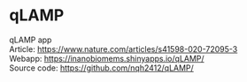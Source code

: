 # qLAMP
qLAMP app <br>
Article: https://www.nature.com/articles/s41598-020-72095-3 <br>
Webapp: https://inanobiomems.shinyapps.io/qLAMP/ <br>
Source code: https://github.com/nqh2412/qLAMP/ <br>
